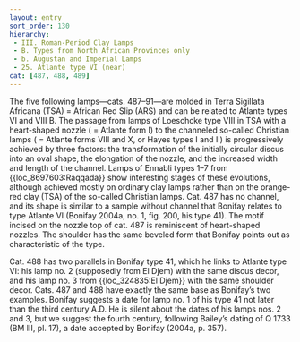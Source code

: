 ```yaml
---
layout: entry
sort_order: 130
hierarchy:
 - III. Roman-Period Clay Lamps
 - B. Types from North African Provinces only
 - b. Augustan and Imperial Lamps
 - 25. Atlante type VI (near)
cat: [487, 488, 489]
---
```


The five following lamps—cats. 487–91—are molded in Terra Sigillata Africana (TSA) = African Red Slip (ARS) and can be related to Atlante types VI and VIII B. The passage from lamps of Loeschcke type VIII in TSA with a heart-shaped nozzle ( = Atlante form I) to the channeled so-called Christian lamps ( = Atlante forms VIII and X, or Hayes types I and II) is progressively achieved by three factors: the transformation of the initially circular discus into an oval shape, the elongation of the nozzle, and the increased width and length of the channel. Lamps of Ennabli types 1–7 from {{loc_8697603:Raqqada}} show interesting stages of these evolutions, although achieved mostly on ordinary clay lamps rather than on the orange-red clay (TSA) of the so-called Christian lamps. Cat. 487 has no channel, and its shape is similar to a sample without channel that Bonifay relates to type Atlante VI (Bonifay 2004a, no. 1, fig. 200, his type 41). The motif incised on the nozzle top of cat. 487 is reminiscent of heart-shaped nozzles. The shoulder has the same beveled form that Bonifay points out as characteristic of the type.

Cat. 488 has two parallels in Bonifay type 41, which he links to Atlante type VI: his lamp no. 2 (supposedly from El Djem) with the same discus decor, and his lamp no. 3 from {{loc_324835:El Djem}} with the same shoulder decor. Cats. 487 and 488 have exactly the same base as Bonifay’s two examples. Bonifay suggests a date for lamp no. 1 of his type 41 not later than the third century A.D. He is silent about the dates of his lamps nos. 2 and 3, but we suggest the fourth century, following Bailey’s dating of Q 1733 (BM III, pl. 17), a date accepted by Bonifay (2004a, p. 357).

